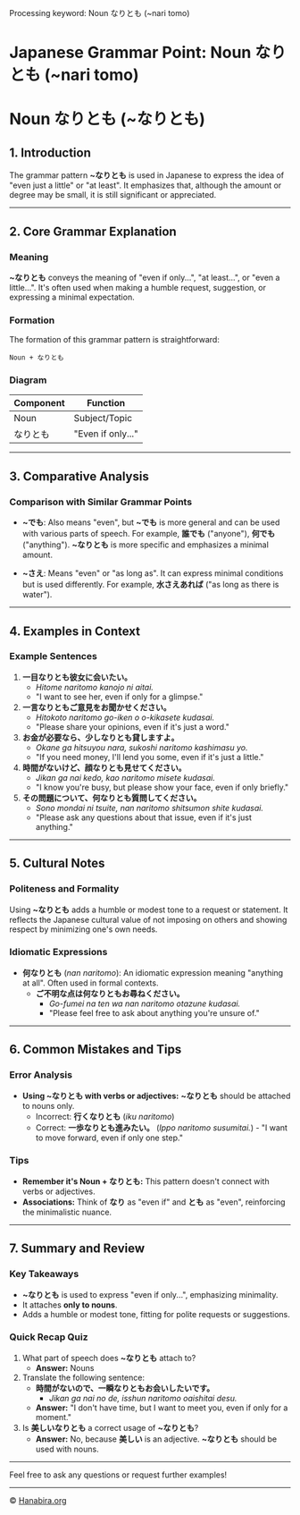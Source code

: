 Processing keyword: Noun なりとも (~nari tomo)
# Japanese Grammar Point: Noun なりとも (~nari tomo)
# Noun なりとも (~なりとも)
## 1. Introduction
The grammar pattern **~なりとも** is used in Japanese to express the idea of "even just a little" or "at least". It emphasizes that, although the amount or degree may be small, it is still significant or appreciated.

---
## 2. Core Grammar Explanation
### Meaning
**~なりとも** conveys the meaning of "even if only...", "at least...", or "even a little...". It's often used when making a humble request, suggestion, or expressing a minimal expectation.
### Formation
The formation of this grammar pattern is straightforward:
```
Noun + なりとも
```
### Diagram
| Component | Function          |
|-----------|-------------------|
| Noun      | Subject/Topic     |
| なりとも  | "Even if only..." |
---
## 3. Comparative Analysis
### Comparison with Similar Grammar Points
- **~でも**: Also means "even", but **~でも** is more general and can be used with various parts of speech. For example, **誰でも** ("anyone"), **何でも** ("anything"). **~なりとも** is more specific and emphasizes a minimal amount.
  
- **~さえ**: Means "even" or "as long as". It can express minimal conditions but is used differently. For example, **水さえあれば** ("as long as there is water").
---
## 4. Examples in Context
### Example Sentences
1. **一目なりとも彼女に会いたい。**
   - *Hitome naritomo kanojo ni aitai.*
   - "I want to see her, even if only for a glimpse."
2. **一言なりともご意見をお聞かせください。**
   - *Hitokoto naritomo go-iken o o-kikasete kudasai.*
   - "Please share your opinions, even if it's just a word."
3. **お金が必要なら、少しなりとも貸しますよ。**
   - *Okane ga hitsuyou nara, sukoshi naritomo kashimasu yo.*
   - "If you need money, I'll lend you some, even if it's just a little."
4. **時間がないけど、顔なりとも見せてください。**
   - *Jikan ga nai kedo, kao naritomo misete kudasai.*
   - "I know you're busy, but please show your face, even if only briefly."
5. **その問題について、何なりとも質問してください。**
   - *Sono mondai ni tsuite, nan naritomo shitsumon shite kudasai.*
   - "Please ask any questions about that issue, even if it's just anything."
---
## 5. Cultural Notes
### Politeness and Formality
Using **~なりとも** adds a humble or modest tone to a request or statement. It reflects the Japanese cultural value of not imposing on others and showing respect by minimizing one's own needs.
### Idiomatic Expressions
- **何なりとも** (*nan naritomo*): An idiomatic expression meaning "anything at all". Often used in formal contexts.
  - **ご不明な点は何なりともお尋ねください。**
    - *Go-fumei na ten wa nan naritomo otazune kudasai.*
    - "Please feel free to ask about anything you're unsure of."
---
## 6. Common Mistakes and Tips
### Error Analysis
- **Using ~なりとも with verbs or adjectives:** **~なりとも** should be attached to nouns only.
  - Incorrect: **行くなりとも** (*iku naritomo*)
  - Correct: **一歩なりとも進みたい。** (*Ippo naritomo susumitai.*) - "I want to move forward, even if only one step."
### Tips
- **Remember it's Noun + なりとも:** This pattern doesn't connect with verbs or adjectives.
- **Associations:** Think of **なり** as "even if" and **とも** as "even", reinforcing the minimalistic nuance.
---
## 7. Summary and Review
### Key Takeaways
- **~なりとも** is used to express "even if only...", emphasizing minimality.
- It attaches **only to nouns**.
- Adds a humble or modest tone, fitting for polite requests or suggestions.
### Quick Recap Quiz
1. What part of speech does **~なりとも** attach to?
   - **Answer:** Nouns
2. Translate the following sentence:
   - **時間がないので、一瞬なりともお会いしたいです。**
     - *Jikan ga nai no de, isshun naritomo oaishitai desu.*
   - **Answer:** "I don't have time, but I want to meet you, even if only for a moment."
3. Is **美しいなりとも** a correct usage of **~なりとも**?
   - **Answer:** No, because **美しい** is an adjective. **~なりとも** should be used with nouns.
---
Feel free to ask any questions or request further examples!


---

© [Hanabira.org](https://hanabira.org)
